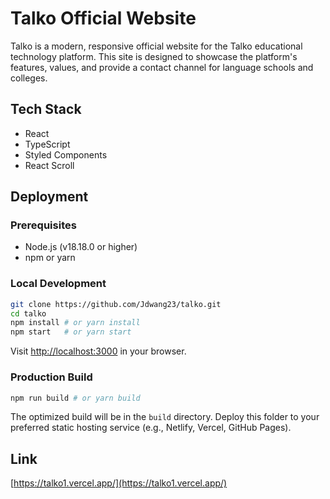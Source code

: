 # Talko Official Website

Talko is a modern, responsive official website for the Talko educational technology platform. This site is designed to showcase the platform's features, values, and provide a contact channel for language schools and colleges.

## Tech Stack
- React
- TypeScript
- Styled Components
- React Scroll

## Deployment

### Prerequisites
- Node.js (v18.18.0 or higher)
- npm or yarn

### Local Development
```bash
git clone https://github.com/Jdwang23/talko.git
cd talko
npm install # or yarn install
npm start   # or yarn start
```
Visit [http://localhost:3000](http://localhost:3000) in your browser.

### Production Build
```bash
npm run build # or yarn build
```
The optimized build will be in the `build` directory. Deploy this folder to your preferred static hosting service (e.g., Netlify, Vercel, GitHub Pages).

## Link
[https://talko1.vercel.app/](https://talko1.vercel.app/) 